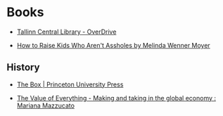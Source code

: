 # Books

- [Tallinn Central Library - OverDrive](https://keskraamatukogu.overdrive.com/)

- [How to Raise Kids Who Aren't Assholes by Melinda Wenner Moyer](https://www.penguinrandomhouse.com/books/618206/how-to-raise-kids-who-arent-assholes-by-melinda-wenner-moyer/)

## History

- [The Box | Princeton University Press](https://press.princeton.edu/books/paperback/9780691170817/the-box)

- [The Value of Everything - Making and taking in the global economy : Mariana Mazzucato](https://marianamazzucato.com/books/the-value-of-everything)

